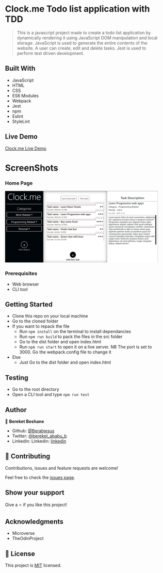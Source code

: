 # Clock.me Todo list application with TDD
> This is a javascript project made to create a todo list application by dynamically rendering it using JavaScript DOM manipulation and local storage. JavaScript is used to generate the entire contents of the website. A user can create, edit and delete tasks. Jest is used to perform test driven development.

## Built With

- JavaScript
- HTML
- CSS
- ES6 Modules
- Webpack
- Jest
- npm
- Eslint
- StyleLint

## Live Demo

[Clock.me Live Demo](https://rawcdn.githack.com/Berabjesus/Js-clock.me-todo-list-with-functional-programming/6df498301a1fe68429b2d7f86ada8a7c21a2e7cd/dist/index.html)

# ScreenShots
### Home Page
<img src="./public/ss2.JPG" width="auto" height="auto" />

### Prerequisites
- Web browser
- CLI tool

## Getting Started
- Clone this repo on your local machine
- Go to the cloned folder
- If you want to repack the file
  - Run `npm install` on the terminal to install dependancies
  - Run `npm run build` to pack the files in the src folder
  - Go to the dist folder and open index.html
  - Run `npm run start` to open it on a live server. NB The port is set to 3000. Go the webpack.config file to change it 
- Else
  - Just Go to the dist folder and open index.html
## Testing
- Go to the root directory
- Open a CLI tool and type `npm run test`

## Author

👤 **Bereket Beshane**

- Github: [@Berabjesus](https://github.com/Berabjesus)
- Twitter: [@bereket_ababu_b](https://twitter.com/bereket_ababu_b)
- Linkedin: Linkedin: [linkedin](https://www.linkedin.com/in/bereket-beshane-a1b75a1a9/) 

## 🤝 Contributing

Contributions, issues and feature requests are welcome!

Feel free to check the [issues page](https://github.com/Berabjesus/Js-todo-list-with-functional-programming/issues).

## Show your support

Give a ⭐️ if you like this project!

## Acknowledgments
- Microverse
- TheOdinProject

## 📝 License

This project is [MIT](lic.url) licensed.
